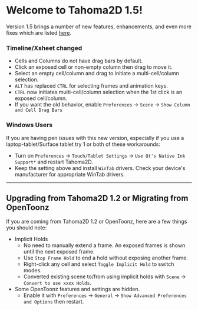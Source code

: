 # Welcome to Tahoma2D 1.5!

Version 1.5 brings a number of new features, enhancements, and even more fixes which are listed [here](https://github.com/tahoma2d/tahoma2d/releases/tag/v1.5).

### Timeline/Xsheet changed

- Cells and Columns do not have drag bars by default.
- Click an exposed cell or non-empty column then drag to move it.
- Select an empty cell/column and drag to initiate a multi-cell/column selection.
- `ALT` has replaced `CTRL` for selecting frames and animation keys.
- `CTRL` now initiates multi-cell/column selection when the 1st click is an exposed cell/column.
- If you want the old behavior, enable `Preferences` -> `Scene` -> `Show Column and Cell Drag Bars`

### Windows Users

If you are having pen issues with this new version, especially if you use a laptop-tablet/Surface tablet try 1 or both of these workarounds:
- Turn on `Preferences` -> `Touch/Tablet Settings` -> `Use Qt's Native Ink Support*` and restart Tahoma2D.
- Keep the setting above and install `WinTab` drivers. Check your device's manufacturer for appropriate WinTab drivers.

-----

## Upgrading from Tahoma2D 1.2 or Migrating from OpenToonz

If you are coming from Tahoma2D 1.2 or OpenToonz, here are a few things you should note:
- Implicit Holds
  - No need to manually extend a frame. An exposed frames is shown until the next exposed frame.
  - Use `Stop Frame Hold` to end a hold without exposing another frame.
  - Right-click any cell and select `Toggle Implicit Hold` to switch modes.
  - Converted existing scene to/from using implicit holds with `Scene` -> `Convert to use xxxx Holds`.
- Some OpenToonz features and settings are hidden.
  - Enable it with `Preferences` -> `General` -> `Show Advanced Preferences and Options` then restart.